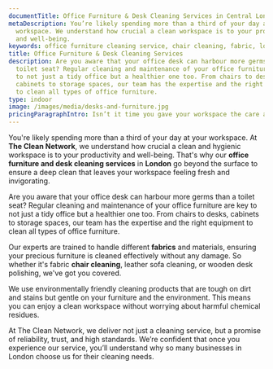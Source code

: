 ```yaml
---
documentTitle: Office Furniture & Desk Cleaning Services in Central London - The Clean Network
metaDescription: You’re likely spending more than a third of your day at your
  workspace. We understand how crucial a clean workspace is to your productivity
  and well-being.
keywords: office furniture cleaning service, chair cleaning, fabric, london
title: Office Furniture & Desk Cleaning Services
description: Are you aware that your office desk can harbour more germs than a
  toilet seat? Regular cleaning and maintenance of your office furniture are key
  to not just a tidy office but a healthier one too. From chairs to desks,
  cabinets to storage spaces, our team has the expertise and the right equipment
  to clean all types of office furniture.
type: indoor
image: /images/media/desks-and-furniture.jpg
pricingParagraphIntro: Isn’t it time you gave your workspace the care and attention it deserves?
---
```

You're likely spending more than a third of your day at your workspace. At <strong>The Clean Network</strong>, we understand how crucial a clean and hygienic workspace is to your productivity and well-being. That's why our <strong>office furniture and desk cleaning services</strong> in <strong>London</strong> go beyond the surface to ensure a deep clean that leaves your workspace feeling fresh and invigorating.

Are you aware that your office desk can harbour more germs than a toilet seat? Regular cleaning and maintenance of your office furniture are key to not just a tidy office but a healthier one too. From chairs to desks, cabinets to storage spaces, our team has the expertise and the right equipment to clean all types of office furniture.

Our experts are trained to handle different <strong>fabrics</strong> and materials, ensuring your precious furniture is cleaned effectively without any damage. So whether it's fabric <strong>chair cleaning</strong>, leather sofa cleaning, or wooden desk polishing, we've got you covered.

We use environmentally friendly cleaning products that are tough on dirt and stains but gentle on your furniture and the environment. This means you can enjoy a clean workspace without worrying about harmful chemical residues.

At The Clean Network, we deliver not just a cleaning service, but a promise of reliability, trust, and high standards. We’re confident that once you experience our service, you’ll understand why so many businesses in London choose us for their cleaning needs.